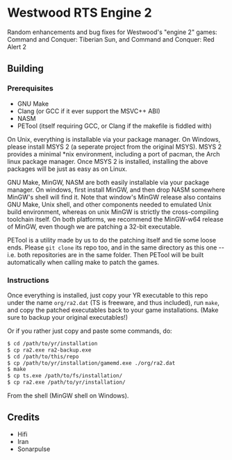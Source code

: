 Westwood RTS Engine 2
================================================================================
Random enhancements and bug fixes for Westwood's "engine 2" games: Command and
Conquer: Tiberian Sun, and Command and Conquer: Red Alert 2

Building
--------------------------------------------------------------------------------

### Prerequisites

 - GNU Make
 - Clang (or GCC if it ever support the MSVC++ ABI)
 - NASM
 - PETool (itself requiring GCC, or Clang if the makefile is fiddled with)

On Unix, everything is installable via your package manager. On Windows, please
install MSYS 2 (a seperate project from the original MSYS). MSYS 2 provides a
minimal *nix environment, including a port of pacman, the Arch linux package
manager. Once MSYS 2 is installed, installing the above packages will be just as
easy as on Linux.

GNU Make, MinGW, NASM are both easily installable via your package
manager. On windows, first install MinGW, and then drop NASM somewhere MinGW's
shell will find it. Note that window's MinGW release also contains GNU Make,
Unix shell, and other components needed to emulated Unix build environment,
whereas on unix MinGW is strictly the cross-compiling toolchain itself. On both
platforms, we recommend the MinGW-w64 release of MinGW, even though we are
patching a 32-bit executable.

PETool is a utility made by us to do the patching itself and tie some loose
ends. Please `git clone` its repo too, and in the same directory as this one --
i.e. both repositories are in the same folder. Then PETool will be built
automatically when calling make to patch the games.

### Instructions

Once everything is installed, just copy your YR executable to this repo under
the name `org/ra2.dat` (TS is freeware, and thus included), run `make`, and copy
the patched executables back to your game installations. (Make sure to backup
your original executables!)

Or if you rather just copy and paste some commands, do:

```sh
$ cd /path/to/yr/installation
$ cp ra2.exe ra2-backup.exe
$ cd /path/to/this/repo
$ cp /path/to/yr/installation/gamemd.exe ./org/ra2.dat
$ make
$ cp ts.exe /path/to/fs/installation/
$ cp ra2.exe /path/to/yr/installation/
```

From the shell (MinGW shell on Windows).

Credits
--------------------------------------------------------------------------------

 - Hifi
 - Iran
 - Sonarpulse
